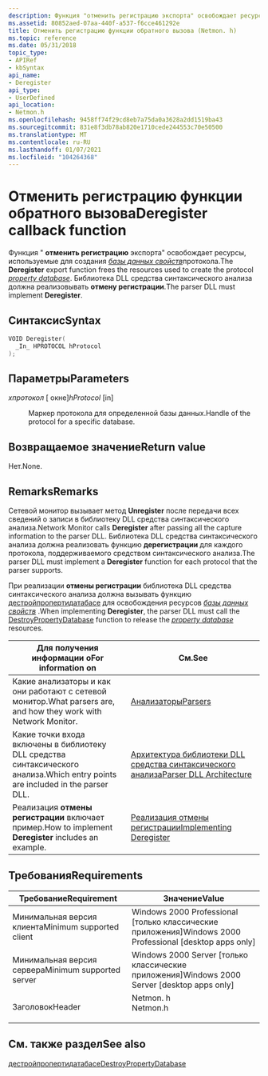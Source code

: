 ```yaml
---
description: Функция "отменить регистрацию экспорта" освобождает ресурсы, используемые для создания базы данных свойств протокола. Библиотека DLL средства синтаксического анализа должна реализовывать отмену регистрации.
ms.assetid: 80852aed-07aa-440f-a537-f6cce461292e
title: Отменить регистрацию функции обратного вызова (Netmon. h)
ms.topic: reference
ms.date: 05/31/2018
topic_type:
- APIRef
- kbSyntax
api_name:
- Deregister
api_type:
- UserDefined
api_location:
- Netmon.h
ms.openlocfilehash: 9458ff74f29cd8eb7a75da0a3628a2dd1519ba43
ms.sourcegitcommit: 831e8f3db78ab820e1710cede244553c70e50500
ms.translationtype: MT
ms.contentlocale: ru-RU
ms.lasthandoff: 01/07/2021
ms.locfileid: "104264368"
---
```

# <a name="deregister-callback-function"></a><span data-ttu-id="befcf-104">Отменить регистрацию функции обратного вызова</span><span class="sxs-lookup"><span data-stu-id="befcf-104">Deregister callback function</span></span>

<span data-ttu-id="befcf-105">Функция " **отменить регистрацию** экспорта" освобождает ресурсы, используемые для создания [*базы данных свойств*](p.md)протокола.</span><span class="sxs-lookup"><span data-stu-id="befcf-105">The **Deregister** export function frees the resources used to create the protocol [*property database*](p.md).</span></span> <span data-ttu-id="befcf-106">Библиотека DLL средства синтаксического анализа должна реализовывать **отмену регистрации**.</span><span class="sxs-lookup"><span data-stu-id="befcf-106">The parser DLL must implement **Deregister**.</span></span>

## <a name="syntax"></a><span data-ttu-id="befcf-107">Синтаксис</span><span class="sxs-lookup"><span data-stu-id="befcf-107">Syntax</span></span>


```C++
VOID Deregister(
  _In_ HPROTOCOL hProtocol
);
```



## <a name="parameters"></a><span data-ttu-id="befcf-108">Параметры</span><span class="sxs-lookup"><span data-stu-id="befcf-108">Parameters</span></span>

<dl> <dt>

<span data-ttu-id="befcf-109">*хпротокол* \[ окне\]</span><span class="sxs-lookup"><span data-stu-id="befcf-109">*hProtocol* \[in\]</span></span>
</dt> <dd>

<span data-ttu-id="befcf-110">Маркер протокола для определенной базы данных.</span><span class="sxs-lookup"><span data-stu-id="befcf-110">Handle of the protocol for a specific database.</span></span>

</dd> </dl>

## <a name="return-value"></a><span data-ttu-id="befcf-111">Возвращаемое значение</span><span class="sxs-lookup"><span data-stu-id="befcf-111">Return value</span></span>

<span data-ttu-id="befcf-112">Нет.</span><span class="sxs-lookup"><span data-stu-id="befcf-112">None.</span></span>

## <a name="remarks"></a><span data-ttu-id="befcf-113">Remarks</span><span class="sxs-lookup"><span data-stu-id="befcf-113">Remarks</span></span>

<span data-ttu-id="befcf-114">Сетевой монитор вызывает метод **Unregister** после передачи всех сведений о записи в библиотеку DLL средства синтаксического анализа.</span><span class="sxs-lookup"><span data-stu-id="befcf-114">Network Monitor calls **Deregister** after passing all the capture information to the parser DLL.</span></span> <span data-ttu-id="befcf-115">Библиотека DLL средства синтаксического анализа должна реализовать функцию **дерегистрации** для каждого протокола, поддерживаемого средством синтаксического анализа.</span><span class="sxs-lookup"><span data-stu-id="befcf-115">The parser DLL must implement a **Deregister** function for each protocol that the parser supports.</span></span>

<span data-ttu-id="befcf-116">При реализации **отмены регистрации** библиотека DLL средства синтаксического анализа должна вызывать функцию [дестройпропертидатабасе](destroypropertydatabase.md) для освобождения ресурсов [*базы данных свойств*](p.md) .</span><span class="sxs-lookup"><span data-stu-id="befcf-116">When implementing **Deregister**, the parser DLL must call the [DestroyPropertyDatabase](destroypropertydatabase.md) function to release the [*property database*](p.md) resources.</span></span>



| <span data-ttu-id="befcf-117">Для получения информации о</span><span class="sxs-lookup"><span data-stu-id="befcf-117">For information on</span></span>                                        | <span data-ttu-id="befcf-118">См.</span><span class="sxs-lookup"><span data-stu-id="befcf-118">See</span></span>                                                    |
|-----------------------------------------------------------|--------------------------------------------------------|
| <span data-ttu-id="befcf-119">Какие анализаторы и как они работают с сетевой монитор.</span><span class="sxs-lookup"><span data-stu-id="befcf-119">What parsers are, and how they work with Network Monitor.</span></span> | [<span data-ttu-id="befcf-120">Анализаторы</span><span class="sxs-lookup"><span data-stu-id="befcf-120">Parsers</span></span>](parsers.md)                                 |
| <span data-ttu-id="befcf-121">Какие точки входа включены в библиотеку DLL средства синтаксического анализа.</span><span class="sxs-lookup"><span data-stu-id="befcf-121">Which entry points are included in the parser DLL.</span></span>        | [<span data-ttu-id="befcf-122">Архитектура библиотеки DLL средства синтаксического анализа</span><span class="sxs-lookup"><span data-stu-id="befcf-122">Parser DLL Architecture</span></span>](parser-dll-architecture.md) |
| <span data-ttu-id="befcf-123">Реализация **отмены регистрации**  включает пример.</span><span class="sxs-lookup"><span data-stu-id="befcf-123">How to implement **Deregister**  includes an example.</span></span>     | [<span data-ttu-id="befcf-124">Реализация отмены регистрации</span><span class="sxs-lookup"><span data-stu-id="befcf-124">Implementing Deregister</span></span>](implementing-deregister.md) |



 

## <a name="requirements"></a><span data-ttu-id="befcf-125">Требования</span><span class="sxs-lookup"><span data-stu-id="befcf-125">Requirements</span></span>



| <span data-ttu-id="befcf-126">Требование</span><span class="sxs-lookup"><span data-stu-id="befcf-126">Requirement</span></span> | <span data-ttu-id="befcf-127">Значение</span><span class="sxs-lookup"><span data-stu-id="befcf-127">Value</span></span> |
|-------------------------------------|-------------------------------------------------------------------------------------|
| <span data-ttu-id="befcf-128">Минимальная версия клиента</span><span class="sxs-lookup"><span data-stu-id="befcf-128">Minimum supported client</span></span><br/> | <span data-ttu-id="befcf-129">Windows 2000 Professional \[только классические приложения\]</span><span class="sxs-lookup"><span data-stu-id="befcf-129">Windows 2000 Professional \[desktop apps only\]</span></span><br/>                          |
| <span data-ttu-id="befcf-130">Минимальная версия сервера</span><span class="sxs-lookup"><span data-stu-id="befcf-130">Minimum supported server</span></span><br/> | <span data-ttu-id="befcf-131">Windows 2000 Server \[только классические приложения\]</span><span class="sxs-lookup"><span data-stu-id="befcf-131">Windows 2000 Server \[desktop apps only\]</span></span><br/>                                |
| <span data-ttu-id="befcf-132">Заголовок</span><span class="sxs-lookup"><span data-stu-id="befcf-132">Header</span></span><br/>                   | <dl> <span data-ttu-id="befcf-133"><dt>Netmon. h</dt></span><span class="sxs-lookup"><span data-stu-id="befcf-133"><dt>Netmon.h</dt></span></span> </dl> |



## <a name="see-also"></a><span data-ttu-id="befcf-134">См. также раздел</span><span class="sxs-lookup"><span data-stu-id="befcf-134">See also</span></span>

<dl> <dt>

[<span data-ttu-id="befcf-135">дестройпропертидатабасе</span><span class="sxs-lookup"><span data-stu-id="befcf-135">DestroyPropertyDatabase</span></span>](destroypropertydatabase.md)
</dt> </dl>

 

 




